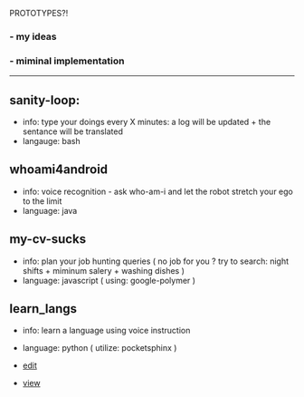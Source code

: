 PROTOTYPES?!
### - my ideas
### - miminal implementation
---



sanity-loop: 
------
- info: type your doings every X minutes: a log will be updated + the   sentance will be translated 
- langauge: bash


whoami4android
------
- info: voice recognition - ask who-am-i and let the robot stretch your ego to the limit
- language: java


my-cv-sucks
------
- info: plan your job hunting queries ( no job for you ? try to search:   night shifts + miminum salery + washing dishes ) 
- language: javascript ( using: google-polymer )


learn_langs
---
- info:     learn a language using voice instruction
- language: python ( utilize: pocketsphinx )


- [edit](https://github.com/brownman/prototypes/generated_pages/new)
- [view](http://brownman.github.io/prototypes/)
